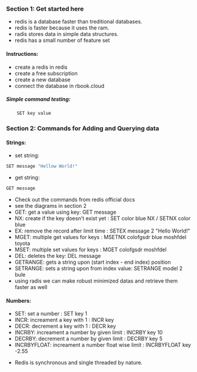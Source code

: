 ### Section 1: Get started here

-   redis is a database faster than treditional databases.
-   redis is faster because it uses the ram.
-   radis stores data in simple data structures.
-   redis has a small number of feature set

#### Instructions:

-   create a redis in redis
-   create a free subscription
-   create a new database
-   connect the database in rbook.cloud

##### Simple command testing:

```bash
    SET key value
```

### Section 2: Commands for Adding and Querying data

#### Strings:

-   set string:

```bash
SET message "Hellow World!"
```

-   get string:

```bash
GET message
```

-   Check out the commands from redis official docs
-   see the diagrams in section 2
-   GET: get a value using key: GET message
-   NX: create if the key doesn't exist yet : SET color blue NX / SETNX color blue
-   EX: remove the record after limit time : SETEX message 2 "Hello World!"
-   MGET: multiple get values for keys : MSETNX colofgsdr blue moshfdel toyota
-   MSET: multiple set values for keys : MGET colofgsdr moshfdel
-   DEL: deletes the key: DEL message
-   GETRANGE: gets a string upon (start index - end index) position
-   SETRANGE: sets a string upon from index value: SETRANGE model 2 bule
-   using radis we can make robust minimized datas and retrieve them faster as well

#### Numbers:

-   SET: set a number : SET key 1
-   INCR: increament a key with 1 : INCR key
-   DECR: decrement a key with 1 : DECR key
-   INCRBY: increament a number by given limit : INCRBY key 10
-   DECRBY: decrement a number by given limit : DECRBY key 5
-   INCRBYFLOAT: increament a number float wise limit : INCRBYFLOAT key -2.55

*   Redis is synchronous and single threaded by nature.
